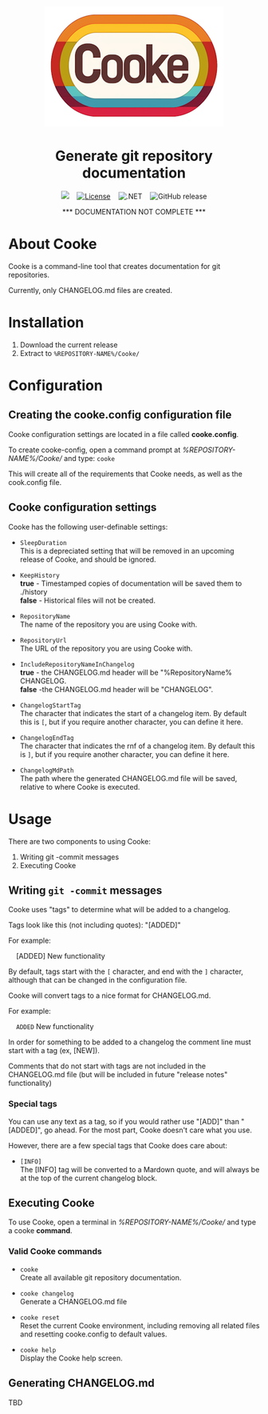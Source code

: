 <!-- u240509 -->

<div align="center">

  ![](./.github/images/logos/cooke-logo-repository-readme.png)

  <h1>
    Generate git repository documentation
  </h1>

  <img src="https://img.shields.io/badge/status-active-darkgreen.svg">&nbsp;&nbsp;&nbsp;&nbsp;[![License](https://img.shields.io/github/license/aprettycoolprogram/Cooke)](https://www.apache.org/licenses/LICENSE-2.0)&nbsp;&nbsp;&nbsp;&nbsp;![.NET](https://img.shields.io/badge/.NET-8-blue)&nbsp;&nbsp;&nbsp;&nbsp;![GitHub release](https://img.shields.io/github/release/aprettycoolprogram/Cooke?label=latest%20release)

*** DOCUMENTATION NOT COMPLETE ***

</div>

# About Cooke

Cooke is a command-line tool that creates documentation for git repositories.

Currently, only CHANGELOG.md files are created.

# Installation

1. Download the current release
2. Extract to `%REPOSITORY-NAME%/Cooke/`

# Configuration

## Creating the cooke.config configuration file

Cooke configuration settings are located in a file called **cooke.config**.

To create cooke-config, open a command prompt at *%REPOSITORY-NAME%/Cooke/* and type: `cooke`

This will create all of the requirements that Cooke needs, as well as the cook.config file.

## Cooke configuration settings

Cooke has the following user-definable settings:

- `SleepDuration`  
  This is a depreciated setting that will be removed in an upcoming release of Cooke, and should be ignored.

- `KeepHistory`  
  **true** - Timestamped copies of documentation will be saved them to ./history  
  **false** - Historical files will not be created.

- `RepositoryName`  
  The name of the repository you are using Cooke with.
  
- `RepositoryUrl`  
  The URL of the repository you are using Cooke with.

- `IncludeRepositoryNameInChangelog`  
  **true** - the CHANGELOG.md header will be "%RepositoryName% CHANGELOG.  
  **false** -the CHANGELOG.md header will be "CHANGELOG".

- `ChangelogStartTag`  
  The character that indicates the start of a changelog item. By default this is `[`, but if you require another character, you can define it here.

- `ChangelogEndTag`  
  The character that indicates the rnf of a changelog item. By default this is `]`, but if you require another character, you can define it here.
  
- `ChangelogMdPath`  
  The path where the generated CHANGELOG.md file will be saved, relative to where Cooke is executed.

# Usage

There are two components to using Cooke:

1. Writing git -commit messages
2. Executing Cooke

## Writing `git -commit` messages

Cooke uses "tags" to determine what will be added to a changelog.

Tags look like this (not including quotes): "[ADDED]"

For example:

&nbsp;&nbsp;&nbsp;&nbsp;[ADDED] New functionality

By default, tags start with the `[` character, and end with the `]` character, although that can be changed in the configuration file.

Cooke will convert tags to a nice format for CHANGELOG.md.

For example:

&nbsp;&nbsp;&nbsp;&nbsp;`ADDED` New functionality

In order for something to be added to a changelog the comment line must start with a tag (ex, [NEW]).

Comments that do not start with tags are not included in the CHANGELOG.md file (but will be included in future "release notes" functionality)

### Special tags

You can use any text as a tag, so if you would rather use "[ADD]" than "[ADDED]", go ahead. For the most part, Cooke doesn't care what you use.

However, there are a few special tags that Cooke does care about:

- `[INFO]`  
  The [INFO] tag will be converted to a Mardown quote, and will always be at the top of the current changelog block.

## Executing Cooke
  
To use Cooke, open a terminal in *%REPOSITORY-NAME%/Cooke/* and type a cooke **command**.

### Valid Cooke commands

- `cooke`  
  Create all available git repository documentation.

- `cooke changelog`  
  Generate a CHANGELOG.md file

- `cooke reset`  
  Reset the current Cooke environment, including removing all related files and resetting cooke.config to default values.

- `cooke help`  
  Display the Cooke help screen.

## Generating CHANGELOG.md

TBD